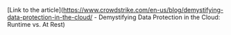 [Link to the article](https://www.crowdstrike.com/en-us/blog/demystifying-data-protection-in-the-cloud/ - Demystifying Data Protection in the Cloud: Runtime vs. At Rest)
